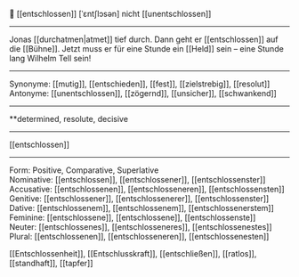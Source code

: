 💪 [[entschlossen]] [ˈɛntʃlɔsən]
nicht [[unentschlossen]]

---
 Jonas [[durchatmen|atmet]] tief durch. Dann geht er [[entschlossen]] auf die [[Bühne]]. Jetzt muss er für eine Stunde ein [[Held]] sein – eine Stunde lang Wilhelm Tell sein!


---
Synonyme: [[mutig]], [[entschieden]], [[fest]], [[zielstrebig]], [[resolut]]
Antonyme: [[unentschlossen]], [[zögernd]], [[unsicher]], [[schwankend]]

---
**determined, resolute, decisive

---
[[entschlossen]]

---

Form: Positive, Comparative, Superlative  
Nominative: [[entschlossen]], [[entschlossener]], [[entschlossenster]]  
Accusative: [[entschlossenen]], [[entschlosseneren]], [[entschlossensten]]  
Genitive: [[entschlossener]], [[entschlossenerer]], [[entschlossenster]]  
Dative: [[entschlossenem]], [[entschlossenem]], [[entschlossenerstem]]  
Feminine: [[entschlossene]], [[entschlossene]], [[entschlossenste]]  
Neuter: [[entschlossenes]], [[entschlosseneres]], [[entschlossenestes]]  
Plural: [[entschlossenen]], [[entschlosseneren]], [[entschlossenesten]]  

[[Entschlossenheit]], [[Entschlusskraft]], [[entschließen]], [[ratlos]], [[standhaft]], [[tapfer]]